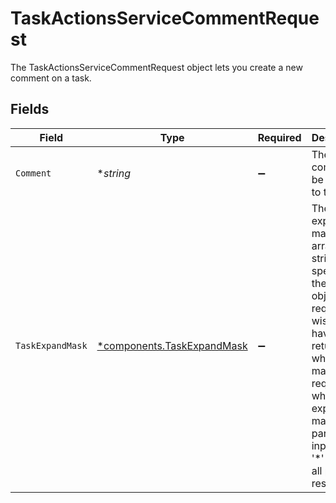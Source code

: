 # TaskActionsServiceCommentRequest

The TaskActionsServiceCommentRequest object lets you create a new comment on a task.


## Fields

| Field                                                                                                                                                                                                                         | Type                                                                                                                                                                                                                          | Required                                                                                                                                                                                                                      | Description                                                                                                                                                                                                                   |
| ----------------------------------------------------------------------------------------------------------------------------------------------------------------------------------------------------------------------------- | ----------------------------------------------------------------------------------------------------------------------------------------------------------------------------------------------------------------------------- | ----------------------------------------------------------------------------------------------------------------------------------------------------------------------------------------------------------------------------- | ----------------------------------------------------------------------------------------------------------------------------------------------------------------------------------------------------------------------------- |
| `Comment`                                                                                                                                                                                                                     | **string*                                                                                                                                                                                                                     | :heavy_minus_sign:                                                                                                                                                                                                            | The comment to be posted to the ticket                                                                                                                                                                                        |
| `TaskExpandMask`                                                                                                                                                                                                              | [*components.TaskExpandMask](../../models/components/taskexpandmask.md)                                                                                                                                                       | :heavy_minus_sign:                                                                                                                                                                                                            | The task expand mask is an array of strings that specifes the related objects the requester wishes to have returned when making a request where the expand mask is part of the input. Use '*' to view all possible responses. |